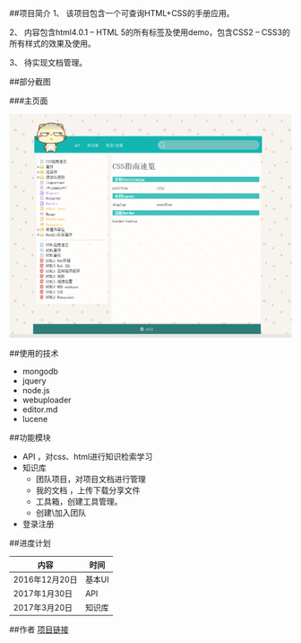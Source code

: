 ##项目简介
1、	该项目包含一个可查询HTML+CSS的手册应用。

2、	内容包含html4.0.1 – HTML 5的所有标签及使用demo，包含CSS2 – CSS3的所有样式的效果及使用。

3、 待实现文档管理。

##部分截图

###主页面

![主页面](https://github.com/nibilin33/gittt/blob/master/1.png)

##使用的技术

- mongodb
- jquery
- node.js
- webuploader
- editor.md
- lucene

##功能模块
- API ，对css、html进行知识检索学习
- 知识库
   - 团队项目，对项目文档进行管理
   - 我的文档 ，上传下载分享文件
   - 工具箱，创建工具管理。
   - 创建\加入团队
- 登录注册

##进度计划

|内容|时间|
|--|--|
|2016年12月20日|基本UI|
|2017年1月30日|API|
|2017年3月20日|知识库|

##作者
[项目链接](https://github.com/nibilin33)

